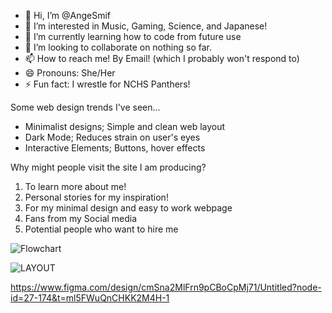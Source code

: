 - 👋 Hi, I’m @AngeSmif
- 👀 I’m interested in Music, Gaming, Science, and Japanese!
- 🌱 I’m currently learning how to code from future use
- 💞️ I’m looking to collaborate on nothing so far.
- 📫 How to reach me! By Email! (which I probably won't respond to)
- 😄 Pronouns: She/Her
- ⚡ Fun fact: I wrestle for NCHS Panthers!

Some web design trends I've seen...
+ Minimalist designs; Simple and clean web layout
+ Dark Mode; Reduces strain on user's eyes
+ Interactive Elements; Buttons, hover effects

Why might people visit the site I am producing?
1. To learn more about me!
2. Personal stories for my inspiration!
3. For my minimal design and easy to work webpage
4. Fans from my Social media
5. Potential people who want to hire me

![Flowchart](https://github.com/user-attachments/assets/0992e556-346d-4499-9755-4e21b7e64937)

![LAYOUT](https://github.com/user-attachments/assets/62a1a6ce-e2d7-4eb2-a57a-af048cd02146)

https://www.figma.com/design/cmSna2MlFrn9pCBoCpMj71/Untitled?node-id=27-174&t=ml5FWuQnCHKK2M4H-1
